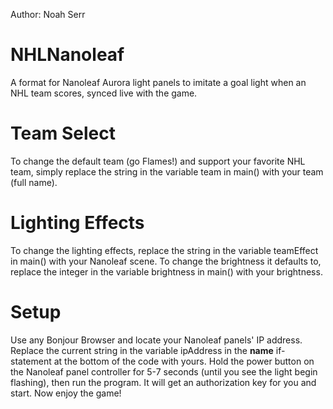 Author: Noah Serr

# NHLNanoleaf
A format for Nanoleaf Aurora light panels to imitate a goal light when an NHL team scores, synced live with the game.

# Team Select
To change the default team (go Flames!) and support your favorite NHL team, simply replace the string in the variable team in main() with your team (full name).

# Lighting Effects
To change the lighting effects, replace the string in the variable teamEffect in main() with your Nanoleaf scene. To change the brightness it defaults to, replace the integer in the variable brightness in main() with your brightness.

# Setup
Use any Bonjour Browser and locate your Nanoleaf panels' IP address. Replace the current string in the variable ipAddress in the __name__ if-statement at the bottom of the code with yours. Hold the power button on the Nanoleaf panel controller for 5-7 seconds (until you see the light begin flashing), then run the program. It will get an authorization key for you and start. Now enjoy the game!